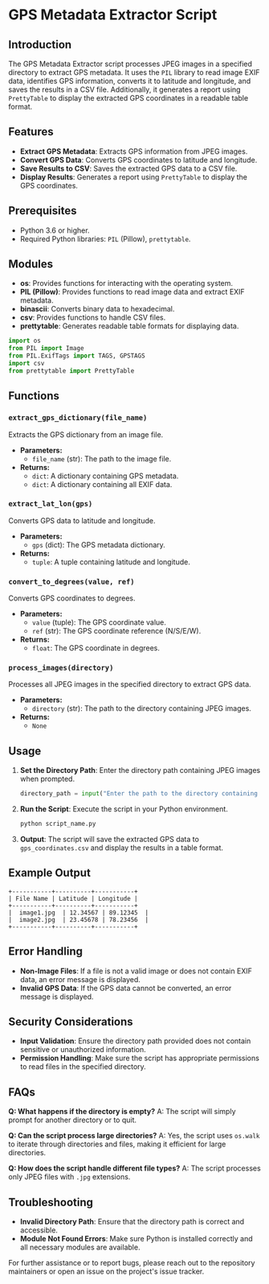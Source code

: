 # GPS Metadata Extractor Script

## Introduction

The GPS Metadata Extractor script processes JPEG images in a specified directory to extract GPS metadata. It uses the `PIL` library to read image EXIF data, identifies GPS information, converts it to latitude and longitude, and saves the results in a CSV file. Additionally, it generates a report using `PrettyTable` to display the extracted GPS coordinates in a readable table format.

## Features

- **Extract GPS Metadata**: Extracts GPS information from JPEG images.
- **Convert GPS Data**: Converts GPS coordinates to latitude and longitude.
- **Save Results to CSV**: Saves the extracted GPS data to a CSV file.
- **Display Results**: Generates a report using `PrettyTable` to display the GPS coordinates.

## Prerequisites

- Python 3.6 or higher.
- Required Python libraries: `PIL` (Pillow), `prettytable`.

## Modules

- **os**: Provides functions for interacting with the operating system.
- **PIL (Pillow)**: Provides functions to read image data and extract EXIF metadata.
- **binascii**: Converts binary data to hexadecimal.
- **csv**: Provides functions to handle CSV files.
- **prettytable**: Generates readable table formats for displaying data.

```python
import os
from PIL import Image
from PIL.ExifTags import TAGS, GPSTAGS
import csv
from prettytable import PrettyTable
```

## Functions

### `extract_gps_dictionary(file_name)`

Extracts the GPS dictionary from an image file.

- **Parameters:**
  - `file_name` (str): The path to the image file.
- **Returns:**
  - `dict`: A dictionary containing GPS metadata.
  - `dict`: A dictionary containing all EXIF data.

### `extract_lat_lon(gps)`

Converts GPS data to latitude and longitude.

- **Parameters:**
  - `gps` (dict): The GPS metadata dictionary.
- **Returns:**
  - `tuple`: A tuple containing latitude and longitude.

### `convert_to_degrees(value, ref)`

Converts GPS coordinates to degrees.

- **Parameters:**
  - `value` (tuple): The GPS coordinate value.
  - `ref` (str): The GPS coordinate reference (N/S/E/W).
- **Returns:**
  - `float`: The GPS coordinate in degrees.

### `process_images(directory)`

Processes all JPEG images in the specified directory to extract GPS data.

- **Parameters:**
  - `directory` (str): The path to the directory containing JPEG images.
- **Returns:**
  - `None`

## Usage

1. **Set the Directory Path**: Enter the directory path containing JPEG images when prompted.

    ```python
    directory_path = input("Enter the path to the directory containing JPEG files: ")
    ```

2. **Run the Script**: Execute the script in your Python environment.

    ```bash
    python script_name.py
    ```

3. **Output**: The script will save the extracted GPS data to `gps_coordinates.csv` and display the results in a table format.

## Example Output

```plaintext
+-----------+----------+-----------+
| File Name | Latitude | Longitude |
+-----------+----------+-----------+
|  image1.jpg  | 12.34567 | 89.12345  |
|  image2.jpg  | 23.45678 | 78.23456  |
+-----------+----------+-----------+
```

## Error Handling

- **Non-Image Files**: If a file is not a valid image or does not contain EXIF data, an error message is displayed.
- **Invalid GPS Data**: If the GPS data cannot be converted, an error message is displayed.

## Security Considerations

- **Input Validation**: Ensure the directory path provided does not contain sensitive or unauthorized information.
- **Permission Handling**: Make sure the script has appropriate permissions to read files in the specified directory.

## FAQs

**Q: What happens if the directory is empty?**
A: The script will simply prompt for another directory or to quit.

**Q: Can the script process large directories?**
A: Yes, the script uses `os.walk` to iterate through directories and files, making it efficient for large directories.

**Q: How does the script handle different file types?**
A: The script processes only JPEG files with `.jpg` extensions.

## Troubleshooting

- **Invalid Directory Path**: Ensure that the directory path is correct and accessible.
- **Module Not Found Errors**: Make sure Python is installed correctly and all necessary modules are available.

For further assistance or to report bugs, please reach out to the repository maintainers or open an issue on the project's issue tracker.
